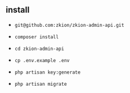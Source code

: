 ## install
- `git@github.com:zkion/zkion-admin-api.git`

- `composer install`

- `cd zkion-admin-api`

- `cp .env.example .env`

- `php artisan key:generate`

- `php artisan migrate`
